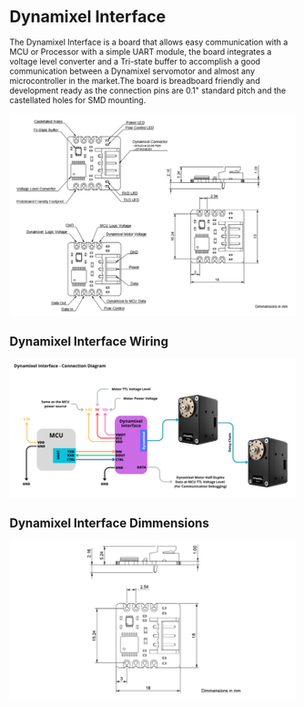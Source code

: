 # Dynamixel Interface
The Dynamixel Interface is a board that allows easy communication with a MCU or Processor with a simple UART module, the board integrates a voltage level converter and a Tri-state buffer to accomplish a good communication between a Dynamixel servomotor and almost any microcontroller in the market.The board is breadboard friendly and development ready as the connection pins are 0.1" standard pitch and the castellated holes for SMD mounting.

![dinamixelInterface_Specs](https://github.com/JosueAGtz/dynamixelInterface/blob/main/Images/dInterface_Specs.png)

## Dynamixel Interface Wiring 
![dinamixelInterface_Wiring](https://github.com/JosueAGtz/dynamixelInterface/blob/main/Images/Dynamixel%20Interface%20Diagram.png)

## Dynamixel Interface Dimmensions
![dinamixelInterface_Dimmensions](https://github.com/JosueAGtz/dynamixelInterface/blob/main/Images/dInterface_Dimmensions.png)


